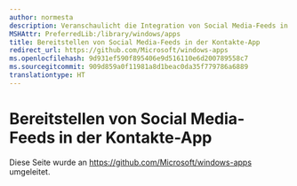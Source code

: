 ```yaml
---
author: normesta
description: Veranschaulicht die Integration von Social Media-Feeds in die Kontakte-App
MSHAttr: PreferredLib:/library/windows/apps
title: Bereitstellen von Social Media-Feeds in der Kontakte-App
redirect_url: https://github.com/Microsoft/windows-apps
ms.openlocfilehash: 9d931ef590f895406e9d516110e6d200789558c7
ms.sourcegitcommit: 909d859a0f11981a8d1beac0da35f779786a6889
translationtype: HT
---
```

# <a name="provide-social-feeds-to-the-people-app"></a>Bereitstellen von Social Media-Feeds in der Kontakte-App

Diese Seite wurde an https://github.com/Microsoft/windows-apps umgeleitet.
